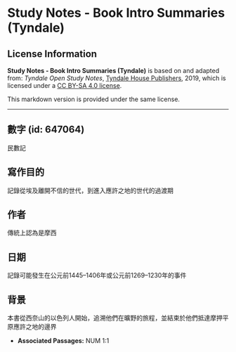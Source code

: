 # Study Notes - Book Intro Summaries (Tyndale)

## License Information

**Study Notes - Book Intro Summaries (Tyndale)** is based on and adapted from: _Tyndale Open Study Notes_, [Tyndale House Publishers](https://tyndaleopenresources.com/), 2019, which is licensed under a [CC BY-SA 4.0 license](https://creativecommons.org/licenses/by-sa/4.0/legalcode.en).

This markdown version is provided under the same license.



--------------------------------

## 數字 (id: 647064)

民數記

寫作目的
----

記錄從埃及離開不信的世代，到進入應許之地的世代的過渡期

作者
--

傳統上認為是摩西

日期
--

記錄可能發生在公元前1445–1406年或公元前1269–1230年的事件

背景
--

本書從西奈山的以色列人開始，追溯他們在曠野的旅程，並結束於他們抵達摩押平原應許之地的邊界

* **Associated Passages:** NUM 1:1

